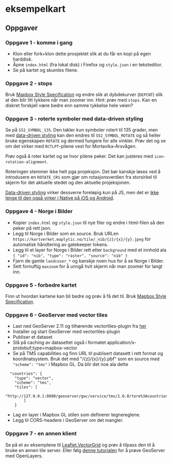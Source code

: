 # eksempelkart

## Oppgaver

### Oppgave 1 - komme i gang

* Klon eller fork+klon dette prosjektet slik at du får en kopi på egen harddisk.
* Åpne `index.html` (fra lokal disk) i Firefox og `style.json` i en teksteditor.
* Se på kartet og skumles filene.

### Oppgave 2 - stops

Bruk [Mapbox Style Specification](https://www.mapbox.com/mapbox-gl-style-spec/) og endre slik at dybdekurver (`DEPCNT`) slik at den blir litt tykkere når man zoomer inn. Hint: prøv med `stops`. Kan en diskret forskjell være bedre enn samme tykkelse hele veien?

### Oppgave 3 - roterte symboler med data-driven styling

Se på `S52_SYMBOL_135`. Den takler kun symboler rotert til 135 grader, men med [data-driven styling](https://www.mapbox.com/help/gl-dds-ref/) kan den endres til `S52_SYMBOL_ROTATE` og så heller bruke egenskapen `ROTATE` og dermed fungere for alle vinkler. Prøv det og se om det virker med `RCTLPT`-pilene vest for Mortavika-Arsvågen.

Prøv også å roter kartet og se hvor pilene peker. Det kan justeres med `icon-rotation-alignment`.

Roteringen stemmer ikke helt pga projeksjon. Det bør kanskje løses ved å introdusere en `ROTATE_CRS` som gjør om rotasjonsverdien fra storsirkel til skjerm for det aktuelle stedet og den aktuelle projeksjonen.

[Data-driven styling](https://www.mapbox.com/help/gl-dds-ref/) virker dessverre foreløpig kun på JS, men det er [ikke lenge til den også virker i Native på iOS og Android](https://github.com/mapbox/mapbox-gl-native/pull/7372).

### Oppgave 4 - Norge i Bilder

* Kopier `index.html` og `style.json` til nye filer og endre i html-filen så den peker på rett json.
* Legg til Norge i Bilder som en source. Bruk URLen `https://kartverket.maplytic.no/tile/_nib/{z}/{x}/{y}.jpeg` for automatisk håndtering av gatekeeper tokens.
* Legg til et layer for Norge i Bilder rett etter `background` med et innhold ala `{ "id": "nib", "type": "raster", "source": "nib" }`
* Fjern de gamle `landcover_*` og kanskje noen hus for å se Norge i Bilder.
* Sett fornuftig `maxzoom` for å unngå hvit skjerm når man zoomer for langt inn.

### Oppgave 5 - forbedre kartet

Finn ut hvordan kartene kan bli bedre og prøv å få det til. Bruk [Mapbox Style Specification](https://www.mapbox.com/mapbox-gl-style-spec/).

### Oppgave 6 - GeoServer med vector tiles

* Last ned GeoServer 2.11 og tilhørende vectortiles-plugin fra [her](http://ares.boundlessgeo.com/geoserver/master/)
* Installer og start GeoServer med vectortiles-plugin
* Publiser et dataset
* Slå på caching av datasettet også i formatet application/x-protobuf;type=mapbox-vector
* Se på TMS capabilities og finn URL til publisert datasett i rett format og koordinatsystem. Bruk det med "/{z}/{x}/{y}.pbf" som en source med `"scheme": "tms"` i Mapbox GL. Da blir det noe ala dette
```
  "countries": {
    "type": "vector",
    "scheme": "tms",
    "tiles": [
      "http://127.0.0.1:8080/geoserver/gwc/service/tms/1.0.0/tore%3Acountries@EPSG%3A900913@pbf/{z}/{x}/{y}.pbf" 
        ]
    }
```
* Lag en layer i Mapbox GL stilen som definerer tegnereglene.
* Legg til CORS-headere i GeoServer om det mangler.

### Oppgave 7 - en annen klient

Se på et av eksemplene til [Leaflet.VectorGrid](https://github.com/Leaflet/Leaflet.VectorGrid) og prøv å tilpass den til å bruke en annen tile server. Eller følg [denne tutorialen](http://docs.geoserver.org/latest/en/user/extensions/vectortiles/tutorial.html) for å prøve GeoServer med OpenLayers.
